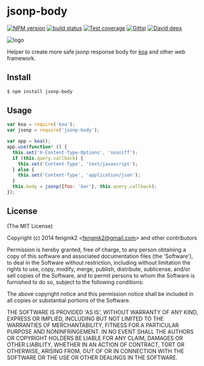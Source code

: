 jsonp-body
=======

[![NPM version][npm-image]][npm-url]
[![build status][travis-image]][travis-url]
[![Test coverage][coveralls-image]][coveralls-url]
[![Gittip][gittip-image]][gittip-url]
[![David deps][david-image]][david-url]

[npm-image]: https://img.shields.io/npm/v/jsonp-body.svg?style=flat
[npm-url]: https://npmjs.org/package/jsonp-body
[travis-image]: https://img.shields.io/travis/node-modules/jsonp-body.svg?style=flat
[travis-url]: https://travis-ci.org/node-modules/jsonp-body
[coveralls-image]: https://img.shields.io/coveralls/node-modules/jsonp-body.svg?style=flat
[coveralls-url]: https://coveralls.io/r/node-modules/jsonp-body?branch=master
[gittip-image]: https://img.shields.io/gittip/fengmk2.svg?style=flat
[gittip-url]: https://www.gittip.com/fengmk2/
[david-image]: https://img.shields.io/david/dev/node-modules/jsonp-body.svg?style=flat
[david-url]: https://david-dm.org/node-modules/jsonp-body

![logo](https://raw.github.com/node-modules/jsonp-body/master/logo.png)

Helper to create more safe jsonp response body for [koa](http://koajs.com/) and other web framework.

## Install

```bash
$ npm install jsonp-body
```

## Usage

```js
var koa = require('koa');
var jsonp = require('jsonp-body');

var app = koa();
app.use(function* () {
  this.set('X-Content-Type-Options', 'nosniff');
  if (this.query.callback) {
    this.set('Content-Type', 'text/javascript');
  } else {
    this.set('Content-Type', 'application/json');
  }
  this.body = jsonp({foo: 'bar'}, this.query.callback);
});
```

## License

(The MIT License)

Copyright (c) 2014 fengmk2 &lt;fengmk2@gmail.com&gt; and other contributors

Permission is hereby granted, free of charge, to any person obtaining
a copy of this software and associated documentation files (the
'Software'), to deal in the Software without restriction, including
without limitation the rights to use, copy, modify, merge, publish,
distribute, sublicense, and/or sell copies of the Software, and to
permit persons to whom the Software is furnished to do so, subject to
the following conditions:

The above copyright notice and this permission notice shall be
included in all copies or substantial portions of the Software.

THE SOFTWARE IS PROVIDED 'AS IS', WITHOUT WARRANTY OF ANY KIND,
EXPRESS OR IMPLIED, INCLUDING BUT NOT LIMITED TO THE WARRANTIES OF
MERCHANTABILITY, FITNESS FOR A PARTICULAR PURPOSE AND NONINFRINGEMENT.
IN NO EVENT SHALL THE AUTHORS OR COPYRIGHT HOLDERS BE LIABLE FOR ANY
CLAIM, DAMAGES OR OTHER LIABILITY, WHETHER IN AN ACTION OF CONTRACT,
TORT OR OTHERWISE, ARISING FROM, OUT OF OR IN CONNECTION WITH THE
SOFTWARE OR THE USE OR OTHER DEALINGS IN THE SOFTWARE.
